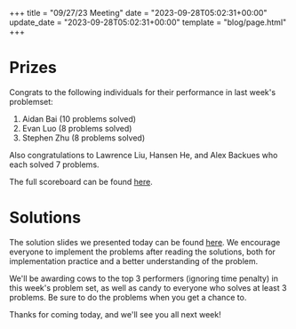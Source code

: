 +++
title = "09/27/23 Meeting"
date = "2023-09-28T05:02:31+00:00"
update_date = "2023-09-28T05:02:31+00:00"
template = "blog/page.html"
+++

# Prizes

Congrats to the following individuals for their performance in last week's problemset:
1. Aidan Bai (10 problems solved)
2. Evan Luo (8 problems solved)
3. Stephen Zhu (8 problems solved)

Also congratulations to Lawrence Liu, Hansen He, and Alex Backues who each solved 7 problems.

The full scoreboard can be found [here](https://codeforces.com/group/56LvjuJGwY/contest/474321/standings/groupmates/true).

# Solutions

The solution slides we presented today can be found [here](https://docs.google.com/presentation/d/1LZsBOceccBN8_TkpW6CyaFLXnDbh7lPgnOfBl_qT8Rc/edit?usp=sharing).
We encourage everyone to implement the problems after reading the solutions, both for implementation practice and a better understanding of the problem.

We'll be awarding cows to the top 3 performers (ignoring time penalty) in this week's problem set, as well as candy to everyone who solves at least 3 problems. Be sure to do the problems when you get a chance to.

Thanks for coming today, and we'll see you all next week!
